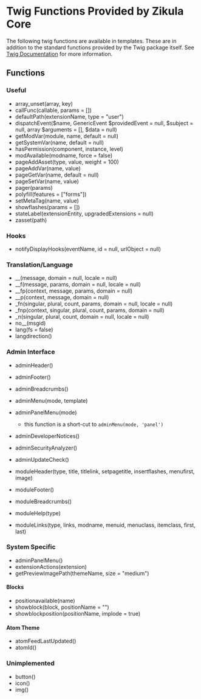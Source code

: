 Twig Functions Provided by Zikula Core
======================================

The following twig functions are available in templates. These are in addition to the standard functions provided
by the Twig package itself. See [Twig Documentation](http://twig.sensiolabs.org/documentation) for more information.

Functions
---------

### Useful

 * array_unset(array, key)
 * callFunc(callable, params = [])
 * defaultPath(extensionName, type = "user")
 * dispatchEvent($name, GenericEvent $providedEvent = null, $subject = null, array $arguments = [], $data = null)
 * getModVar(module, name, default = null)
 * getSystemVar(name, default = null)
 * hasPermission(component, instance, level)
 * modAvailable(modname, force = false)
 * pageAddAsset(type, value, weight = 100)
 * pageAddVar(name, value)
 * pageGetVar(name, default = null)
 * pageSetVar(name, value)
 * pager(params)
 * polyfill(features = ["forms"])
 * setMetaTag(name, value)
 * showflashes(params = [])
 * stateLabel(extensionEntity, upgradedExtensions = null)
 * zasset(path)

### Hooks

 * notifyDisplayHooks(eventName, id = null, urlObject = null)

### Translation/Language

 * __(message, domain = null, locale = null)
 * __f(message, params, domain = null, locale = null)
 * __fp(context, message, params, domain = null)
 * __p(context, message, domain = null)
 * _fn(singular, plural, count, params, domain = null, locale = null)
 * _fnp(context, singular, plural, count, params, domain = null)
 * _n(singular, plural, count, domain = null, locale = null)
 * no__(msgid)
 * lang(fs = false)
 * langdirection()

### Admin Interface

 * adminHeader()
 * adminFooter()
 * adminBreadcrumbs()
 * adminMenu(mode, template)
 * adminPanelMenu(mode)
     - this function is a short-cut to  `adminMenu(mode, 'panel')`
 * adminDeveloperNotices()
 * adminSecurityAnalyzer()
 * adminUpdateCheck()

 * moduleHeader(type, title, titlelink, setpagetitle, insertflashes, menufirst, image)
 * moduleFooter()
 * moduleBreadcrumbs()
 * moduleHelp(type)
 * moduleLinks(type, links, modname, menuid, menuclass, itemclass, first, last)

### System Specific

 * adminPanelMenu()
 * extensionActions(extension)
 * getPreviewImagePath(themeName, size = "medium")

#### Blocks

 * positionavailable(name)
 * showblock(block, positionName = "")
 * showblockposition(positionName, implode = true)

#### Atom Theme

 * atomFeedLastUpdated()
 * atomId()

### Unimplemented

 * button()
 * icon()
 * img()
